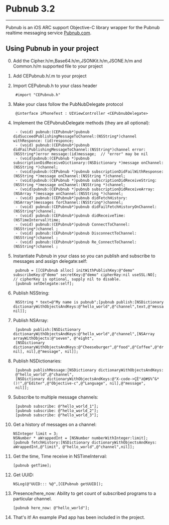 # Pubnub 3.2
---

Pubnub is an iOS ARC support Objective-C library wrapper for the Pubnub realtime messaging service [Pubnub.com](http://www.pubnub.com/).


## Using Pubnub in your project

0. Add the Cipher.h/m,Base64.h/m,JSONKit.h/m,JSONE.h/m and Common.h/m supported file to your project 

1. Add CEPubnub.h/.m to your project

2. Import CEPubnub.h to your class header

        #import "CEPubnub.h"

3. Make your class follow the PubNubDelegate protocol

        @interface iPhoneTest : UIViewController <CEPubnubDelegate>

4. Implement the CEPubnubDelegate methods (they are all optional):

        - (void) pubnub:(CEPubnub*)pubnub didSucceedPublishingMessageToChannel:(NSString*)channel withResponce: (id)responce;
        - (void) pubnub:(CEPubnub*)pubnub didFailPublishingMessageToChannel:(NSString*)channel error:(NSString*)error message:(id)message;  // "error" may be nil
        - (void)pubnub:(CEPubnub *)pubnub subscriptionDidReceiveDictionary:(NSDictionary *)message onChannel:(NSString *)channel;
        - (void)pubnub:(CEPubnub *)pubnub subscriptionDidFailWithResponse:(NSString *)message onChannel:(NSString *)channel;
        - (void)pubnub:(CEPubnub *)pubnub subscriptionDidReceiveString:(NSString *)message onChannel:(NSString *)channel;
        - (void)pubnub:(CEPubnub *)pubnub subscriptionDidReceiveArray:(NSArray *)message onChannel:(NSString *)channel;
        - (void) pubnub:(CEPubnub*)pubnub didFetchHistory:(NSArray*)messages forChannel:(NSString*)channel;
        - (void) pubnub:(CEPubnub*)pubnub didFailFetchHistoryOnChannel:(NSString*)channel;
        - (void) pubnub:(CEPubnub*)pubnub didReceiveTime:(NSTimeInterval)time;
        - (void) pubnub:(CEPubnub*)pubnub ConnectToChannel:(NSString*)channel ;
		- (void) pubnub:(CEPubnub*)pubnub DisconnectToChannel:(NSString*)channel ;
		- (void) pubnub:(CEPubnub*)pubnub Re_ConnectToChannel:(NSString*)channel ;
       

5. Instantiate Pubnub in your class so you can publish and subscribe to messages and assign delegate:self:

        pubnub = [[CEPubnub alloc] initWithPublishKey:@"demo" subscribeKey:@"demo" secretKey:@"demo" cipherKey:nil useSSL:NO];   // cipherKey is optional, supply nil to disable.
        [pubnub setDelegate:self];

6. Publish NSString:

        NSString * text=@"My name is pubnub";[pubnub publish:[NSDictionary dictionaryWithObjectsAndKeys:@"hello_world",@"channel",text,@"message", nil]];
    
7. Publish NSArray:

        [pubnub publish:[NSDictionary dictionaryWithObjectsAndKeys:@"hello_world",@"channel",[NSArray arrayWithObjects:@"seven", @"eight", 
        [NSDictionary dictionaryWithObjectsAndKeys:@"Cheeseburger",@"food",@"Coffee",@"drink", nil], nil],@"message", nil]];


8. Publish NSDictionaries:

        [pubnub publishMessage:[NSDictionary dictionaryWithObjectsAndKeys:
        @"hello_world",@"channel",
        [NSDictionary dictionaryWithObjectsAndKeys:@"X-code->ÇÈ°∂@#$%^&*()!",@"Editer",@"Objective-c",@"Language", nil],@"message",
        nil]];

9. Subscribe to multiple message channels:

        [pubnub subscribe: @"hello_world_1"];
        [pubnub subscribe: @"hello_world_2"];
        [pubnub subscribe: @"hello_world_3"];

10. Get a history of messages on a channel:

        NSInteger limit = 3;
        NSNumber * aWrappedInt = [NSNumber numberWithInteger:limit];
        [pubnub fetchHistory:[NSDictionary dictionaryWithObjectsAndKeys: aWrappedInt,@"limit", @"hello_world",@"channel",nil]];
   
    

11. Get the time, Time receive in NSTimeInterval:

        [pubnub getTime];
        
12. Get UUID:

        NSLog(@"UUID::: %@",[CEPubnub getUUID]);
        
   
13. Presence/here_now: Ability to get count of subscribed programs to a particular channel.
		
		[pubnub here_now: @"hello_world"];
		        
14. That's it! An example iPad app has been included in the project.
